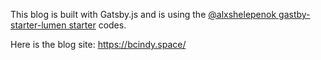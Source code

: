 This blog is built with Gatsby.js and is using the [@alxshelepenok gastby-starter-lumen starter](https://github.com/alxshelepenok/gatsby-starter-lumen) codes.

Here is the blog site: https://bcindy.space/
